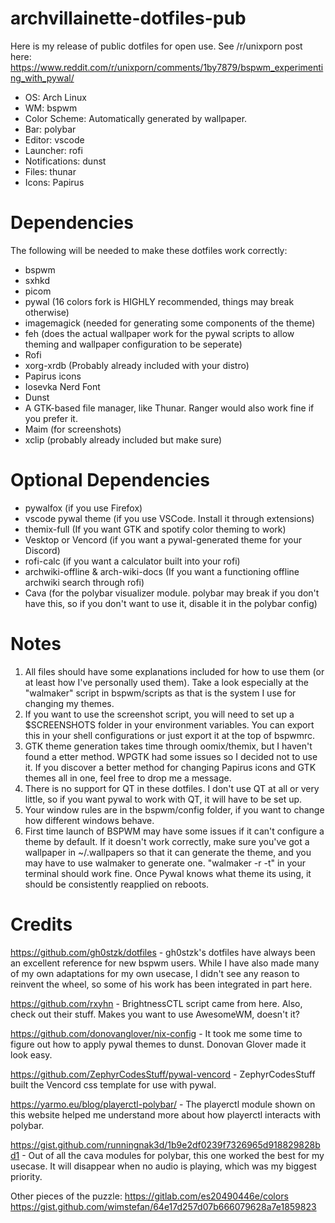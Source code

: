# archvillainette-dotfiles-pub
 Here is my release of public dotfiles for open use. See /r/unixporn post here: https://www.reddit.com/r/unixporn/comments/1by7879/bspwm_experimenting_with_pywal/
 * OS: Arch Linux
 * WM: bspwm
 * Color Scheme: Automatically generated by wallpaper.
 * Bar: polybar
 * Editor: vscode
 * Launcher: rofi
 * Notifications: dunst
 * Files: thunar
 * Icons: Papirus

# Dependencies
 The following will be needed to make these dotfiles work correctly:
 * bspwm
 * sxhkd
 * picom
 * pywal (16 colors fork is HIGHLY recommended, things may break otherwise)
 * imagemagick (needed for generating some components of the theme)
 * feh (does the actual wallpaper work for the pywal scripts to allow theming and wallpaper configuration to be seperate)
 * Rofi
 * xorg-xrdb (Probably already included with your distro)
 * Papirus icons
 * Iosevka Nerd Font
 * Dunst
 * A GTK-based file manager, like Thunar. Ranger would also work fine if you prefer it.
 * Maim (for screenshots)
 * xclip (probably already included but make sure)

# Optional Dependencies
 * pywalfox (if you use Firefox)
 * vscode pywal theme (if you use VSCode. Install it through extensions)
 * themix-full (If you want GTK and spotify color theming to work)
 * Vesktop or Vencord (if you want a pywal-generated theme for your Discord)
 * rofi-calc (if you want a calculator built into your rofi)
 * archwiki-offline & arch-wiki-docs (If you want a functioning offline archwiki search through rofi)
 * Cava (for the polybar visualizer module. polybar may break if you don't have this, so if you don't want to use it, disable it in the polybar config)

# Notes
1. All files should have some explanations included for how to use them (or at least how I've personally used them). Take a look especially at the "walmaker" script in bspwm/scripts as that is the system I use for changing my themes.
2. If you want to use the screenshot script, you will need to set up a $SCREENSHOTS folder in your environment variables. You can export this in your shell configurations or just export it at the top of bspwmrc.
3. GTK theme generation takes time through oomix/themix, but I haven't found a etter method. WPGTK had some issues so I decided not to use it. If you discover a better method for changing Papirus icons and GTK themes all in one, feel free to drop me a message.
4. There is no support for QT in these dotfiles. I don't use QT at all or very little, so if you want pywal to work with QT, it will have to be set up.
5. Your window rules are in the bspwm/config folder, if you want to change how different windows behave.
6. First time launch of BSPWM may have some issues if it can't configure a theme by default. If it doesn't work correctly, make sure you've got a wallpaper in ~/.wallpapers so that it can generate the theme, and you may have to use walmaker to generate one. "walmaker -r -t" in your terminal should work fine. Once Pywal knows what theme its using, it should be consistently reapplied on reboots.

# Credits
   
https://github.com/gh0stzk/dotfiles - gh0stzk's dotfiles have always been an excellent reference for new bspwm users. While I have also made many of my own adaptations for my own usecase, I didn't see any reason to reinvent the wheel, so some of his work has been integrated in part here.

https://github.com/rxyhn - BrightnessCTL script came from here. Also, check out their stuff. Makes you want to use AwesomeWM, doesn't it?

https://github.com/donovanglover/nix-config - It took me some time to figure out how to apply pywal themes to dunst. Donovan Glover made it look easy.

https://github.com/ZephyrCodesStuff/pywal-vencord - ZephyrCodesStuff built the Vencord css template for use with pywal.

https://yarmo.eu/blog/playerctl-polybar/ - The playerctl module shown on this website helped me understand more about how playerctl interacts with polybar.

https://gist.github.com/runningnak3d/1b9e2df0239f7326965d918829828bd1 - Out of all the cava modules for polybar, this one worked the best for my usecase. It will disappear when no audio is playing, which was my biggest priority.

Other pieces of the puzzle:
https://gitlab.com/es20490446e/colors
https://gist.github.com/wimstefan/64e17d257d07b666079628a7e1859823
